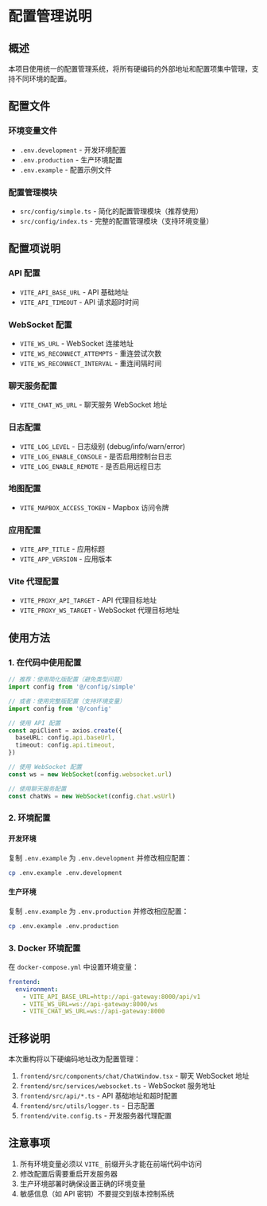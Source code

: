 # 配置管理说明

## 概述

本项目使用统一的配置管理系统，将所有硬编码的外部地址和配置项集中管理，支持不同环境的配置。

## 配置文件

### 环境变量文件

- `.env.development` - 开发环境配置
- `.env.production` - 生产环境配置  
- `.env.example` - 配置示例文件

### 配置管理模块

- `src/config/simple.ts` - 简化的配置管理模块（推荐使用）
- `src/config/index.ts` - 完整的配置管理模块（支持环境变量）

## 配置项说明

### API 配置
- `VITE_API_BASE_URL` - API 基础地址
- `VITE_API_TIMEOUT` - API 请求超时时间

### WebSocket 配置
- `VITE_WS_URL` - WebSocket 连接地址
- `VITE_WS_RECONNECT_ATTEMPTS` - 重连尝试次数
- `VITE_WS_RECONNECT_INTERVAL` - 重连间隔时间

### 聊天服务配置
- `VITE_CHAT_WS_URL` - 聊天服务 WebSocket 地址

### 日志配置
- `VITE_LOG_LEVEL` - 日志级别 (debug/info/warn/error)
- `VITE_LOG_ENABLE_CONSOLE` - 是否启用控制台日志
- `VITE_LOG_ENABLE_REMOTE` - 是否启用远程日志

### 地图配置
- `VITE_MAPBOX_ACCESS_TOKEN` - Mapbox 访问令牌

### 应用配置
- `VITE_APP_TITLE` - 应用标题
- `VITE_APP_VERSION` - 应用版本

### Vite 代理配置
- `VITE_PROXY_API_TARGET` - API 代理目标地址
- `VITE_PROXY_WS_TARGET` - WebSocket 代理目标地址

## 使用方法

### 1. 在代码中使用配置

```typescript
// 推荐：使用简化版配置（避免类型问题）
import config from '@/config/simple'

// 或者：使用完整版配置（支持环境变量）
import config from '@/config'

// 使用 API 配置
const apiClient = axios.create({
  baseURL: config.api.baseUrl,
  timeout: config.api.timeout,
})

// 使用 WebSocket 配置
const ws = new WebSocket(config.websocket.url)

// 使用聊天服务配置
const chatWs = new WebSocket(config.chat.wsUrl)
```

### 2. 环境配置

#### 开发环境
复制 `.env.example` 为 `.env.development` 并修改相应配置：

```bash
cp .env.example .env.development
```

#### 生产环境
复制 `.env.example` 为 `.env.production` 并修改相应配置：

```bash
cp .env.example .env.production
```

### 3. Docker 环境配置

在 `docker-compose.yml` 中设置环境变量：

```yaml
frontend:
  environment:
    - VITE_API_BASE_URL=http://api-gateway:8000/api/v1
    - VITE_WS_URL=ws://api-gateway:8000/ws
    - VITE_CHAT_WS_URL=ws://api-gateway:8000
```

## 迁移说明

本次重构将以下硬编码地址改为配置管理：

1. `frontend/src/components/chat/ChatWindow.tsx` - 聊天 WebSocket 地址
2. `frontend/src/services/websocket.ts` - WebSocket 服务地址
3. `frontend/src/api/*.ts` - API 基础地址和超时配置
4. `frontend/src/utils/logger.ts` - 日志配置
5. `frontend/vite.config.ts` - 开发服务器代理配置

## 注意事项

1. 所有环境变量必须以 `VITE_` 前缀开头才能在前端代码中访问
2. 修改配置后需要重启开发服务器
3. 生产环境部署时确保设置正确的环境变量
4. 敏感信息（如 API 密钥）不要提交到版本控制系统
